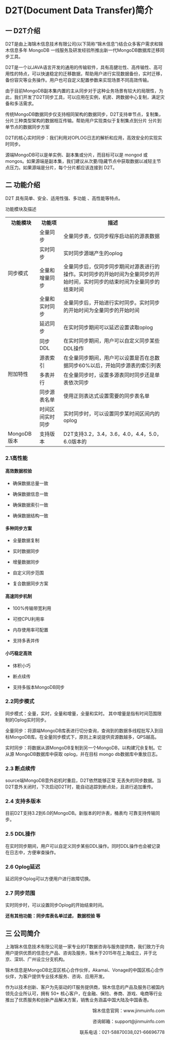 # D2T(Document Data Transfer)简介

## 一 D2T介绍

D2T是由上海锦木信息技术有限公司(以下简称“锦木信息”)结合众多客户需求和锦木信息多年 MongoDB 一线服务及研发经验所推出新一代MongoDB数据库迁移同步工具。



D2T是一个以JAVA语言开发的通用的传输软件，具有高健壮性、高传输性、高可用性的特点，可以快速稳定的迁移数据，帮助用户进行实现数据备份，实时迁移，备份容灾等业务操作。用户也可自定义配置参数来实现场景不同高效传输。




由于目前MongoDB副本集内置的主从同步对于这种业务场景有较大的局限性，为此，我们开发了D2T同步工具，可以应用在实例，机房、跨数据中心复制，满足灾备和多活需求。




传统MongoDB数据同步仅支持相同架构的数据同步，D2T支持单节点，复制集，分片三种类型架构的数据相互传输。帮助用户实现类似于复制集点到分片 分片到单节点的数据同步方案




D2T的核心实时同步：我们利用对OPLOG日志的解析和应用，高效安全的实现实时同步。




源端MongoDB可以是单实例、副本集或分片，而目标可以是 mongod 或 mongos。如果源端是副本集，我们建议从次要/隐藏节点中获取数据以减轻主节点压力。如果源端是分片，每个分片都应该连接到 D2T。




## 二 功能介绍




D2T 具有简单、安全、适用性强、多功能 、高性能等特点。

功能模块及描述


<table>
  <tr>
    <th>功能模块</th>
    <th>功能项</th>
    <th>描述</th>
  </tr>
  <tr>
    <td rowspan="4">同步模式</td>
    <td>全量同步</td>
    <td>全量同步表，仅同步程序启动前的源表数据</td>
  </tr>
  <tr>
    <td>实时同步</td>
    <td>实时同步源端产生的oplog</td>
  </tr>
  <tr>
    <td>全量和增量同步</td>
    <td>全量同步后，仅同步同步期间对源表进行的操作。实时同步的开始时间为全量同步的开始时间，实时同步的结束时间为全量同步的结束时间</td>
  </tr>
  <tr>
    <td>全量和实时同步</td>
    <td>全量同步后，开始进行实时同步。实时同步的开始时间为全量同步的开始时间</td>
  </tr>
  <tr>
    <td rowspan="6">附加特性</td>
    <td>延迟同步</td>
    <td>在实时同步期间可以延迟设置读取oplog</td>
  </tr>
  <tr>
    <td>同步DDL</td>
    <td>在实时同步期间，用户可以自定义同步某些DDL操作</td>
  </tr>
  <tr>
    <td>源表索引</td>
    <td>在全量同步期间，用户可以设置是否在总数据同步60%以后，开始同步源表的索引列表</td>
  </tr>
  <tr>
    <td>多表并行</td>
    <td>在全量同步时，设置多源表同时同步还是单表依次同步</td>
  </tr>
  <tr>
    <td>同步源表名单</td>
    <td>使用正则表达式设置需要的同步表名单</td>
  </tr>
  <tr>
    <td>时间区间实时同步</td>
    <td>实时同步时，可以设置同步某时间区间内的oplog</td>
  </tr>
  <tr>
    <td >MongoDB版本</td>
    <td>支持版本</td>
    <td>D2T支持3.2，3.4，3.6，4.0，4.4，5.0，6.0版本的</td>
  </tr>
</table>






### 2.1高性能




#### 高效数据校验

- 确保数据总量一致

- 确保数据信息一致

- 确保数据索引一致

- 确保数据结构一致




#### 多种同步方案

- 全量数据复制

- 实时数据同步

- 增量数据同步

- 自定义同步范围

- 复合数据同步方案




#### 高速同步机制

- 100%传输带宽利用

- 可控CPU利用率

- 内存使用率可配置

- 支持多表并传




#### 小巧稳定高效

- 体积小巧

- 断点续传

- 支持多版本MongoDB同步



### 2.2同步模式




同步模式：全量，实时，全量和增量，全量和实时。 其中增量是指有时间范围限制的Oplog实时同步。




全量同步：将源端MongoDB库表进行切分查询，查询到的数据多线程批写入到目标MongoDB库。在全量同步模式下，原则上来说提供资源数越多，QPS越高。




实时同步：将数据从源MongoDB复制到另一个MongoDB，以构建冗余复制。它从源 MongoDB数据库中获取 oplog，并在目标 mongo db数据库中重放日志。




### 2.3 断点续传




source端MongoDB意外宕机时重启，D2T依然能够正常 无丢失的同步数据。当D2T意外关闭时，下次启动D2T时，能自动追踪到断点处，且进行追加重传。




### 2.4 支持多版本




目前D2T支持3.2到6.0的MongoDB。新版本的时许表，桶表均 可靠支持传输同步。




### 2.5 DDL操作




在实时同步期间，用户可以自定义同步某些DDL操作。同时DDL操作也会被记录在日志中，方便审查操作。




### 2.6 Oplog延迟




延迟同步Oplog可以方便用户进行故障切换。




### 2.7 同步范围




实时同步时，可以设置同步Oplog的开始结束时间。




**还有其他功能：同步库表名单过滤， 数据校验 等**







## 三 公司简介




上海锦木信息技术有限公司是一家专业的IT数据咨询与服务提供商，我们致力于向用户提供优质的信息化产品、咨询及服务，锦木于2015年在上海成立，并于北京、深圳、广州设立分支机构。




锦木信息是MongoDB北亚区核心合作伙伴，Akamai、Vonage的中国区核心合作伙伴，为客户提供专业技术服务、咨询、应用开发。




作为以技术创新、客户为先驱动的IT服务提供商，锦木信息的产品及服务已被国内领先企业所认可，拥有 50+ 核心客户，在金融、保险、券商、游戏、电商等行业推出了优质服务和创新产品解决方案，销售业务涵盖中国大陆及中国香港。





<div style="text-align: right">
        <p>锦木信息官网：www.jinmuinfo.com</p>
        <p>咨询邮箱：support@jinmuinfo.com</p>
        <p>联系电话：021-58870038,021-66696778</p>
</div>
